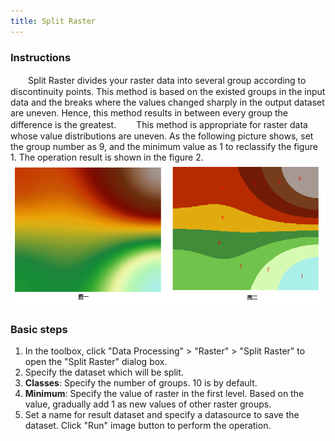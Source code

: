 ```yaml
---
title: Split Raster
---
```

  
### Instructions  

　　Split Raster divides your raster data into several group according to discontinuity points. This method is based on the existed groups in the input data and the breaks where the values changed sharply in the output dataset are uneven. Hence, this method results in between every group the difference is the greatest. 
　　This method is appropriate for raster data whose value distributions are uneven.
   As the following picture shows, set the group number as 9, and the minimum value as 1 to reclassify the figure 1. The operation result is shown in the figure 2.   
   ![](img/SliceReclass.png)    　

### Basic steps

1. In the toolbox, click "Data Processing" > "Raster" > "Split Raster" to open the "Split Raster" dialog box.
2. Specify the dataset which will be split.
3. **Classes**: Specify the number of groups. 10 is by default. 
4. **Minimum**: Specify the value of raster in the first level. Based on the value, gradually add 1 as new values of other raster groups.
5. Set a name for result dataset and specify a datasource to save the dataset. Click "Run" image button to perform the operation.













